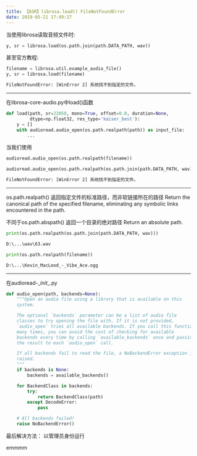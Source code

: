 ```yaml
---
title: 【ASR】librosa.load() FileNotFoundError
date: 2019-05-21 17:49:17
---
```


当使用librosa读取音频文件时:
```Python
y, sr = librosa.load(os.path.join(path.DATA_PATH, wav))
```
甚至官方教程:
```Python
filename = librosa.util.example_audio_file()
y, sr = librosa.load(filename)
```
```txt
FileNotFoundError: [WinError 2] 系统找不到指定的文件。
```

---
在librosa-core-audio.py中load()函数

```Python
def load(path, sr=22050, mono=True, offset=0.0, duration=None,
         dtype=np.float32, res_type='kaiser_best'):
    y = []
    with audioread.audio_open(os.path.realpath(path)) as input_file:
        ...

```

当我们使用
```Python
audioread.audio_open(os.path.realpath(filename))
```

```Python
audioread.audio_open(os.path.realpath(os.path.join(path.DATA_PATH, wav)))
```
```txt
FileNotFoundError: [WinError 2] 系统找不到指定的文件。
```

---
os.path.realpath()
返回指定文件的标准路径，而非软链接所在的路径
Return the canonical path of the specified filename, eliminating any
symbolic links encountered in the path.

不同于os.path.abspath()
返回一个目录的绝对路径
Return an absolute path.


```Python
print(os.path.realpath(os.path.join(path.DATA_PATH, wav)))
```
```txt
D:\...\wav\63.wav
```

```Python
print(os.path.realpath(filename))
```
```txt
D:\...\Kevin_MacLeod_-_Vibe_Ace.ogg
```

---

在audioread-\__init__.py

```Python
def audio_open(path, backends=None):
    """Open an audio file using a library that is available on this
    system.

    The optional `backends` parameter can be a list of audio file
    classes to try opening the file with. If it is not provided,
    `audio_open` tries all available backends. If you call this function
    many times, you can avoid the cost of checking for available
    backends every time by calling `available_backends` once and passing
    the result to each `audio_open` call.

    If all backends fail to read the file, a NoBackendError exception is
    raised.
    """
    if backends is None:
        backends = available_backends()

    for BackendClass in backends:
        try:
            return BackendClass(path)
        except DecodeError:
            pass

    # All backends failed!
    raise NoBackendError()
```



最后解决方法：
以管理员身份运行



emmmm
